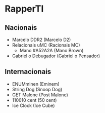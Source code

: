 # RapperTI

## Nacionais
- Marcelo DDR2 (Marcelo D2)
- Relacionais uMC (Racionais MC)
  - Mano #A52A2A (Mano Brown)
- Gabriel o Debugador (Gabriel o Pensador)

## Internacionais
- ENUMminen (Eminem)
- String Dog (Snoop Dog)
- GET Malone (Post Malone)
- 110010 cent (50 cent)
- Ice Clock (Ice Cube)

